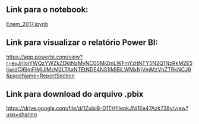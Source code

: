 ## Link para o notebook:
[Enem_2017.ipynb](/Enem_2017.ipynb)


## Link para visualizar o relatório Power BI:
https://app.powerbi.com/view?r=eyJrIjoiYWQzYWZkZDktNzMyNC00MjZmLWFmYzItNTY5N2Q1NzRkM2E5IiwidCI6ImFiMjJlMzM2LTAxNTEtNDE4NS1iMjBiLWMxNjVmMzVhZTRkNCJ9&pageName=ReportSection

## Link para download do arquivo .pbix
https://drive.google.com/file/d/1Zulsi8-D1THflIepkJNi1Ee47Azk738y/view?usp=sharing
